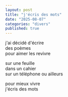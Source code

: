 ```yaml
---
layout: post
title: "j'écris des mots"
date: "2025-08-07"
categories: "divers"
published: true
---
```


j'ai décidé d'écrire  
des poèmes  
pour aimer les revivre  

sur une feuille  
dans un cahier  
sur un téléphone
ou ailleurs  

pour mieux vivre  
j'écris des mots  
